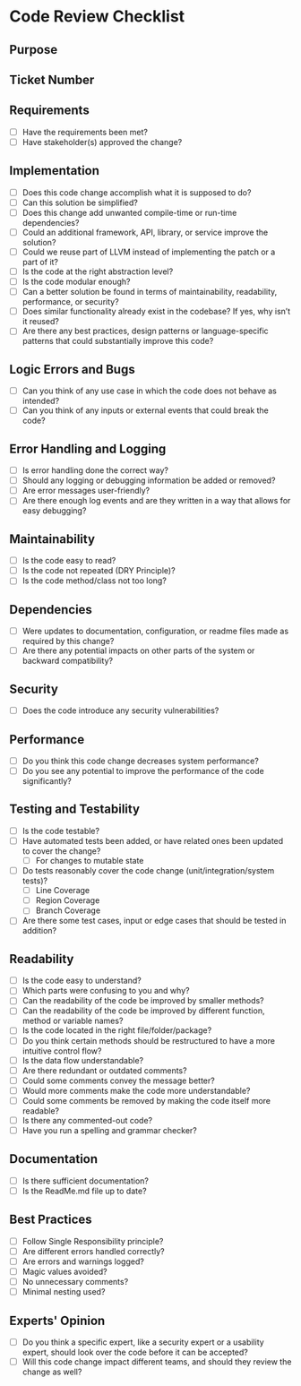 # Code Review Checklist



## Purpose


## Ticket Number


## Requirements
- [ ] Have the requirements been met?
- [ ] Have stakeholder(s) approved the change?

## Implementation
- [ ] Does this code change accomplish what it is supposed to do?
- [ ] Can this solution be simplified?
- [ ] Does this change add unwanted compile-time or run-time dependencies?
- [ ] Could an additional framework, API, library, or service improve the solution?
- [ ] Could we reuse part of LLVM instead of implementing the patch or a part of it?
- [ ] Is the code at the right abstraction level?
- [ ] Is the code modular enough?
- [ ] Can a better solution be found in terms of maintainability, readability, performance, or security?
- [ ] Does similar functionality already exist in the codebase? If yes, why isn’t it reused?
- [ ] Are there any best practices, design patterns or language-specific patterns that could substantially improve this code? 

## Logic Errors and Bugs
- [ ] Can you think of any use case in which the
code does not behave as intended?
- [ ] Can you think of any inputs or external events
that could break the code?

## Error Handling and Logging
- [ ] Is error handling done the correct way?
- [ ] Should any logging or debugging information
be added or removed?
- [ ] Are error messages user-friendly?
- [ ] Are there enough log events and are they
written in a way that allows for easy
debugging?

## Maintainability
- [ ] Is the code easy to read?
- [ ] Is the code not repeated (DRY Principle)?
- [ ] Is the code method/class not too long?

## Dependencies
- [ ] Were updates to documentation, configuration, or readme files made as required by this change?
- [ ] Are there any potential impacts on other parts of the system or backward compatibility?

## Security
- [ ] Does the code introduce any security vulnerabilities?

## Performance
- [ ] Do you think this code change decreases
system performance?
- [ ] Do you see any potential to improve the
performance of the code significantly?

## Testing and Testability
- [ ] Is the code testable?
- [ ] Have automated tests been added, or have related ones been updated to cover the change?
	- [ ] For changes to mutable state
- [ ] Do tests reasonably cover the code change (unit/integration/system tests)? 
	- [ ] Line Coverage
	- [ ] Region Coverage
	- [ ] Branch Coverage
- [ ] Are there some test cases, input or edge cases
that should be tested in addition?

## Readability
- [ ] Is the code easy to understand?
- [ ] Which parts were confusing to you and why?
- [ ] Can the readability of the code be improved by
smaller methods?
- [ ] Can the readability of the code be improved by
different function, method or variable names?
- [ ] Is the code located in the right
file/folder/package?
- [ ] Do you think certain methods should be
restructured to have a more intuitive control
flow?
- [ ] Is the data flow understandable?
- [ ] Are there redundant or outdated comments?
- [ ] Could some comments convey the message
better?
- [ ] Would more comments make the code more
understandable?
- [ ] Could some comments be removed by making the code itself more readable?
- [ ] Is there any commented-out code?
- [ ] Have you run a spelling and grammar checker?

## Documentation
- [ ] Is there sufficient documentation?
- [ ] Is the ReadMe.md file up to date?

## Best Practices
- [ ] Follow Single Responsibility principle?
- [ ] Are different errors handled correctly?
- [ ] Are errors and warnings logged?
- [ ] Magic values avoided?
- [ ] No unnecessary comments?
- [ ] Minimal nesting used?

## Experts' Opinion
- [ ] Do you think a specific expert, like a security
expert or a usability expert, should look over
the code before it can be accepted?
- [ ] Will this code change impact different teams, and should they review the change as well?

<!-- 
MIT License

Copyright (c) 2020 Michaela Greiler
from https://github.com/mgreiler/code-review-checklist/
Modified 2023– by Matter Labs,
some extracts from https://www.codereviewchecklist.com added,
Copyright (c) 2020 Lee Englestone
also MIT License.

Permission is hereby granted, free of charge, to any person obtaining a copy
of this software and associated documentation files (the "Software"), to deal
in the Software without restriction, including without limitation the rights
to use, copy, modify, merge, publish, distribute, sublicense, and/or sell
copies of the Software, and to permit persons to whom the Software is
furnished to do so, subject to the following conditions:

The above copyright notice and this permission notice shall be included in all
copies or substantial portions of the Software.

THE SOFTWARE IS PROVIDED "AS IS", WITHOUT WARRANTY OF ANY KIND, EXPRESS OR
IMPLIED, INCLUDING BUT NOT LIMITED TO THE WARRANTIES OF MERCHANTABILITY,
FITNESS FOR A PARTICULAR PURPOSE AND NONINFRINGEMENT. IN NO EVENT SHALL THE
AUTHORS OR COPYRIGHT HOLDERS BE LIABLE FOR ANY CLAIM, DAMAGES OR OTHER
LIABILITY, WHETHER IN AN ACTION OF CONTRACT, TORT OR OTHERWISE, ARISING FROM,
OUT OF OR IN CONNECTION WITH THE SOFTWARE OR THE USE OR OTHER DEALINGS IN THE
SOFTWARE.
 -->

